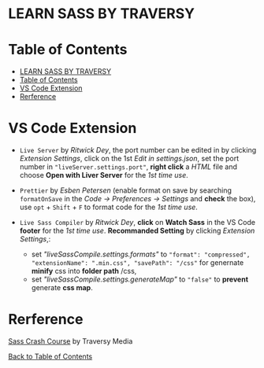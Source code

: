 # LEARN SASS BY TRAVERSY

# Table of Contents

- [LEARN SASS BY TRAVERSY](#learn-sass-by-traversy)
- [Table of Contents](#table-of-contents)
- [VS Code Extension](#vs-code-extension)
- [Rerference](#rerference)

# VS Code Extension

- `Live Server` by _Ritwick Dey_, the port number can be edited in by clicking _Extension Settings_, click on the 1st _Edit in settings.json_, set the port number in `"liveServer.settings.port"`, **right click** a _HTML_ file and choose **Open with Liver Server** for the _1st time use_.

- `Prettier` by _Esben Petersen_ (enable format on save by searching `formatOnSave` in the _Code -> Preferences -> Settings_ and **check** the box), use `opt` + `Shift` + `F` to format code for the _1st time use_.

- `Live Sass Compiler` by _Ritwick Dey_, **click** on **Watch Sass** in the VS Code **footer** for the _1st time use_. **Recommanded Setting** by clicking _Extension Settings_,:
  - set _"liveSassCompile.settings.formats"_ to `"format": "compressed", "extensionName": ".min.css", "savePath": "/css"` for genernate **minify** css into **folder path** /css,
  - set _"liveSassCompile.settings.generateMap"_ to `"false"` to **prevent** generate **css map**.

# Rerference

[Sass Crash Course](https://youtu.be/nu5mdN2JIwM) by Traversy Media

[Back to Table of Contents](#table-of-contents)
